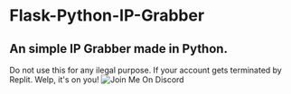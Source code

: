 # Flask-Python-IP-Grabber

## An simple IP Grabber made in Python.
Do not use this for any ilegal purpose.
If your account gets terminated by Replit.
Welp, it's on you! 
<img src="https://img.shields.io/badge/Join-Me-On-Discord-blue" alt="Join Me On Discord">
